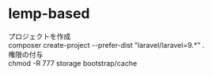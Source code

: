 # lemp-based
プロジェクトを作成  
composer create-project --prefer-dist "laravel/laravel=9.*" .  
権限の付与  
chmod -R 777 storage bootstrap/cache
